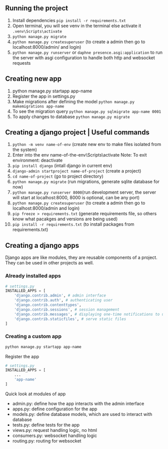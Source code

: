 ## Running the project

1.  Install dependencies `pip install -r requirements.txt`
2.  Open terminal, you will see venv in the terminal else activate it `.venv\Scripts\activate`
3.  `python manage.py migrate`
4.  `python manage.py createsuperuser` (to create a admin then go to localhost:8000/admin/ and login)
5.  `python manage.py runserver` or `daphne presence.asgi:application` to run the server with asgi configuration to handle both http and websocket requests

## Creating new app

1. python manage.py startapp app-name
2. Register the app in settings.py
3. Make migrations after defining the model `python manage.py makemigrations app-name`
4. To see the migration query `python manage.py sqlmigrate app-name 0001`
5. To apply changes to database `python manage.py migrate`

## Creating a django project | Useful commands

1. `python -m venv name-of-env` (create new env to make files isolated from the system)
2. Enter into the env
   name-of-the-env\Scripts\activate
   Note: To exit environment: deactivate
3. `pip install django` (intall django in current env)
4. `django-admin startproject name-of-project` (create a project)
5. `cd name-of-project` (go to project directory)
6. `python manage.py migrate` (run migrations, generate sqlite database for now)
7. `python manage.py runserver 8000`(run development server, the server will start at localhost:8000, 8000 is optional, can be any port)
8. `python manage.py createsuperuser` (to create a admin then go to localhost:8000/admin and login)
9. `pip freeze > requirements.txt` (generate requirements file, so others know what pacakges and versions are being used)
10. `pip install -r requirements.txt` (to install packages from requirements.txt)

## Creating a django apps

Django apps are like modules, they are reusable components of a project. They can be used in other projects as well.

### Already installed apps

```py
# settings.py
INSTALLED_APPS = [
    'django.contrib.admin', # admin interface
    'django.contrib.auth', # authenticating user
    'django.contrib.contenttypes',
    'django.contrib.sessions', # session management
    'django.contrib.messages', # displaying one-time notifications to user
    'django.contrib.staticfiles', # serve static files
]
```

### Creating a custom app

```bash
python manage.py startapp app-name
```

Register the app

```py
# settings.py
INSTALLED_APPS = [
    ...
    'app-name'
]
```

Quick look at modules of app

- admin.py: define how the app interacts with the admin interface
- apps.py: define configuration for the app
- models.py: define database models, which are used to interact with database
- tests.py: define tests for the app
- views.py: request handling logic, no html
- consumers.py: websocket handling logic
- routing.py: routing for websocket
